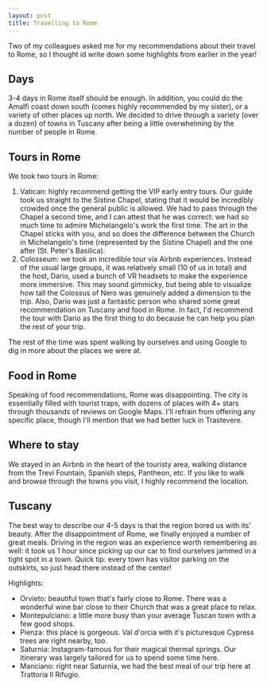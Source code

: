 ```yaml
---
layout: post
title: Travelling to Rome
---
```


Two of my colleagues asked me for my recommendations about their travel to Rome, so I thought id write down some highlights from earlier in the year!
<!--more-->
## Days
3-4 days in Rome itself should be enough. In addition, you could do the Amalfi coast down south (comes highly recommended by my sister), or a variety of other places up north. We decided to drive through a variety (over a dozen) of towns in Tuscany after being a little overwhelming by the number of people in Rome.
## Tours in Rome
We took two tours in Rome:
1. Vatican: highly recommend getting the VIP early entry tours. Our guide took us straight to the Sistine Chapel, stating that it would be incredibly crowded once the general public is allowed. We had to pass through the Chapel a second time, and I can attest that he was correct: we had so much time to admire Michelangelo's work the first time. The art in the Chapel sticks with you, and so does the difference between the Church in Michelangelo's time (represented by the Sistine Chapel) and the one after (St. Peter's Basilica).
2. Colosseum: we took an incredible tour via Airbnb experiences. Instead of the usual large groups, it was relatively small (10 of us in total) and the host, Dario, used a bunch of VR headsets to make the experience more immersive. This may sound gimmicky, but being able to visualize how tall the Colossus of Nero was genuinely added a dimension to the trip. Also, Dario was just a fantastic person who shared some great recommendation on Tuscany and food in Rome. In fact, I'd recommend the tour with Dario as the first thing to do because he can help you plan the rest of your trip.

The rest of the time was spent walking by ourselves and using Google to dig in more about the places we were at.

## Food in Rome
Speaking of food recommendations, Rome was disappointing. The city is essentially filled with tourist traps, with dozens of places with 4+ stars through thousands of reviews on Google Maps. I'll refrain from offering any specific place, though I'll mention that we had better luck in Trastevere.

## Where to stay
We stayed in an Airbnb in the heart of the touristy area, walking distance from the Trevi Fountain, Spanish steps, Pantheon, etc. If you like to walk and browse through the towns you visit, I highly recommend the location.

## Tuscany
The best way to describe our 4-5 days is that the region bored us with its' beauty. After the disappointment of Rome, we finally enjoyed a number of great meals. Driving in the region was an experience worth remembering as well: it took us 1 hour since picking up our car to find ourselves jammed in a tight spot in a town. Quick tip: every town has visitor parking on the outskirts, so just head there instead of the center!

Highlights:
- Orvieto: beautiful town that's fairly close to Rome. There was a wonderful wine bar close to their Church that was a great place to relax.
- Montepulciano: a little more busy than your average Tuscan town with a few good shops.
- Pienza: this place is gorgeous. Val d'orcia with it's picturesque Cypress trees are right nearby, too.
- Saturnia: Instagram-famous for their magical thermal springs. Our itinerary was largely tailored for us to spend some time here.
- Manciano: right near Saturnia, we had the best meal of our trip here at Trattoria Il Rifugio.
